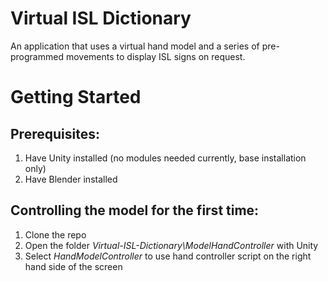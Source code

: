 # Virtual ISL Dictionary

An application that uses a virtual hand model and a series of pre-programmed movements to display ISL signs on request.


# Getting Started

## Prerequisites:
1. Have Unity installed (no modules needed currently, base installation only)
2. Have Blender installed


## Controlling the model for the first time:
1. Clone the repo
2. Open the folder *Virtual-ISL-Dictionary\ModelHandController* with Unity
3. Select *HandModelController* to use hand controller script on the right hand side of the screen
